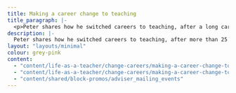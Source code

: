 ```yaml
---
title: Making a career change to teaching 
title_paragraph: |-
  <p>Peter shares how he switched careers to teaching, after a long career in finance.</p>
description: |-
  Peter shares how he switched careers to teaching, after more than 25 years working in finance.
layout: "layouts/minimal" 
colour: grey-pink
content: 
  - "content/life-as-a-teacher/change-careers/making-a-career-change-to-teaching/header" 
  - "content/life-as-a-teacher/change-careers/making-a-career-change-to-teaching/article"
  - "content/shared/block-promos/adviser_mailing_events"
---
```

